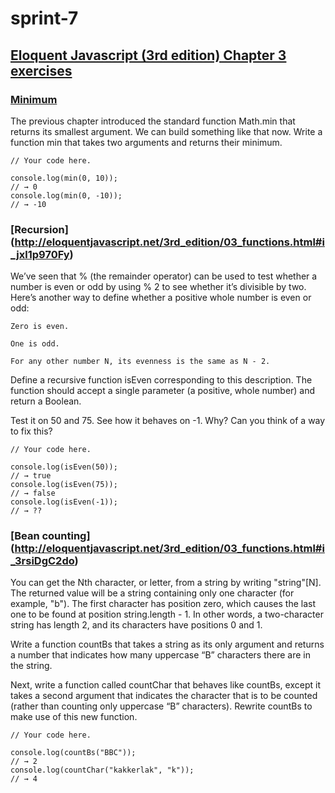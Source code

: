 # sprint-7

## [Eloquent Javascript (3rd edition) Chapter 3 exercises](http://eloquentjavascript.net/3rd_edition/03_functions.html#h_TcUD2vzyMe)

### [Minimum](http://eloquentjavascript.net/3rd_edition/03_functions.html#i_XTmO7z7MPq)

The previous chapter introduced the standard function Math.min that returns its smallest argument. We can build something like that now. Write a function min that takes two arguments and returns their minimum.

```
// Your code here.

console.log(min(0, 10));
// → 0
console.log(min(0, -10));
// → -10
```

### [Recursion] (http://eloquentjavascript.net/3rd_edition/03_functions.html#i_jxl1p970Fy)

We’ve seen that % (the remainder operator) can be used to test whether a number is even or odd by using % 2 to see whether it’s divisible by two. Here’s another way to define whether a positive whole number is even or odd:

    Zero is even.

    One is odd.

    For any other number N, its evenness is the same as N - 2.

Define a recursive function isEven corresponding to this description. The function should accept a single parameter (a positive, whole number) and return a Boolean.

Test it on 50 and 75. See how it behaves on -1. Why? Can you think of a way to fix this?

```
// Your code here.

console.log(isEven(50));
// → true
console.log(isEven(75));
// → false
console.log(isEven(-1));
// → ??
```

### [Bean counting] (http://eloquentjavascript.net/3rd_edition/03_functions.html#i_3rsiDgC2do) 

You can get the Nth character, or letter, from a string by writing "string"[N]. The returned value will be a string containing only one character (for example, "b"). The first character has position zero, which causes the last one to be found at position string.length - 1. In other words, a two-character string has length 2, and its characters have positions 0 and 1.

Write a function countBs that takes a string as its only argument and returns a number that indicates how many uppercase “B” characters there are in the string.

Next, write a function called countChar that behaves like countBs, except it takes a second argument that indicates the character that is to be counted (rather than counting only uppercase “B” characters). Rewrite countBs to make use of this new function.

```
// Your code here.

console.log(countBs("BBC"));
// → 2
console.log(countChar("kakkerlak", "k"));
// → 4
```